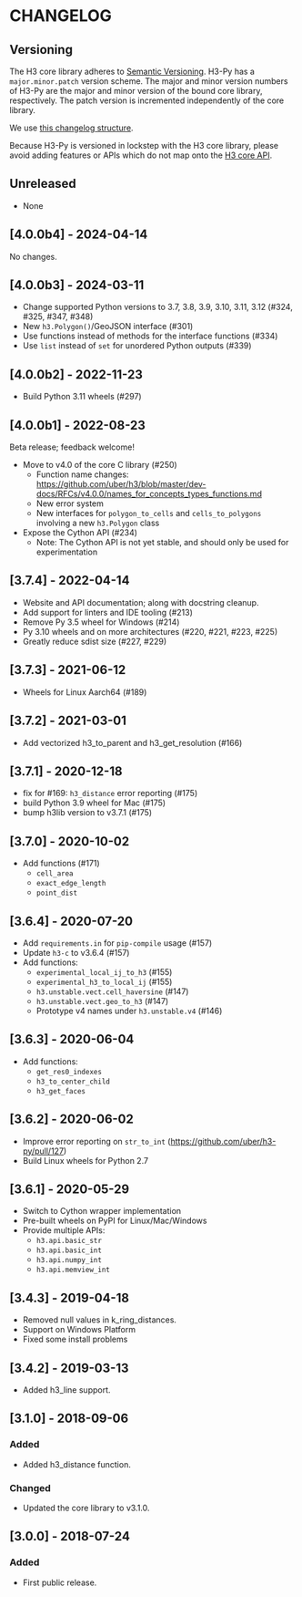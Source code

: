 # CHANGELOG

## Versioning

The H3 core library adheres to [Semantic Versioning](http://semver.org/).
H3-Py has a `major.minor.patch` version scheme. The major and minor version
numbers of H3-Py are the major and minor version of the bound core library,
respectively. The patch version is incremented independently of the core
library.

We use [this changelog structure](http://keepachangelog.com/).

Because H3-Py is versioned in lockstep with the H3 core library, please
avoid adding features or APIs which do not map onto the
[H3 core API](https://uber.github.io/h3/#/documentation/api-reference/).

## Unreleased

- None

## [4.0.0b4] - 2024-04-14

No changes.

## [4.0.0b3] - 2024-03-11

- Change supported Python versions to 3.7, 3.8, 3.9, 3.10, 3.11, 3.12 (#324, #325, #347, #348)
- New `h3.Polygon()`/GeoJSON interface (#301)
- Use functions instead of methods for the interface functions (#334)
- Use `list` instead of `set` for unordered Python outputs (#339)


## [4.0.0b2] - 2022-11-23

- Build Python 3.11 wheels (#297)

## [4.0.0b1] - 2022-08-23

Beta release; feedback welcome!

- Move to v4.0 of the core C library (#250)
    + Function name changes: https://github.com/uber/h3/blob/master/dev-docs/RFCs/v4.0.0/names_for_concepts_types_functions.md
    + New error system
    + New interfaces for `polygon_to_cells` and `cells_to_polygons`
      involving a new `h3.Polygon` class
- Expose the Cython API (#234)
    + Note: The Cython API is not yet stable, and should only be used for
      experimentation

## [3.7.4] - 2022-04-14

- Website and API documentation; along with docstring cleanup.
- Add support for linters and IDE tooling (#213)
- Remove Py 3.5 wheel for Windows (#214)
- Py 3.10 wheels and on more architectures (#220, #221, #223, #225) 
- Greatly reduce sdist size (#227, #229)

## [3.7.3] - 2021-06-12

- Wheels for Linux Aarch64 (#189)

## [3.7.2] - 2021-03-01

- Add vectorized h3_to_parent and h3_get_resolution (#166)

## [3.7.1] - 2020-12-18

- fix for #169: `h3_distance` error reporting (#175)
- build Python 3.9 wheel for Mac (#175)
- bump h3lib version to v3.7.1 (#175)

## [3.7.0] - 2020-10-02

- Add functions (#171)
    + `cell_area`
    + `exact_edge_length`
    + `point_dist`

## [3.6.4] - 2020-07-20

- Add `requirements.in` for `pip-compile` usage (#157)
- Update `h3-c` to v3.6.4 (#157)
- Add functions:
    + `experimental_local_ij_to_h3` (#155)
    + `experimental_h3_to_local_ij` (#155)
    + `h3.unstable.vect.cell_haversine` (#147)
    + `h3.unstable.vect.geo_to_h3` (#147)
    + Prototype v4 names under `h3.unstable.v4` (#146)

## [3.6.3] - 2020-06-04

- Add functions:
    + `get_res0_indexes`
    + `h3_to_center_child`
    + `h3_get_faces`

## [3.6.2] - 2020-06-02

- Improve error reporting on `str_to_int` (https://github.com/uber/h3-py/pull/127)
- Build Linux wheels for Python 2.7

## [3.6.1] - 2020-05-29

- Switch to Cython wrapper implementation
- Pre-built wheels on PyPI for Linux/Mac/Windows
- Provide multiple APIs:
    + `h3.api.basic_str`
    + `h3.api.basic_int`
    + `h3.api.numpy_int`
    + `h3.api.memview_int`

## [3.4.3] - 2019-04-18

- Removed null values in k_ring_distances.
- Support on Windows Platform
- Fixed some install problems

## [3.4.2] - 2019-03-13

- Added h3_line support.

## [3.1.0] - 2018-09-06

### Added
- Added h3_distance function.

### Changed
- Updated the core library to v3.1.0.

## [3.0.0] - 2018-07-24

### Added
- First public release.

